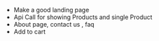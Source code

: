 <!-- Funcitonality -->

- Make a good landing page
- Api Call for showing Products and single Product
- About page, contact us , faq
- Add to cart 